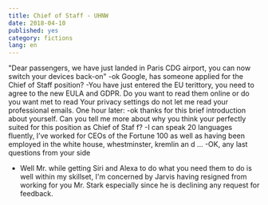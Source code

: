 ```yaml
---
title: Chief of Staff - UHNW
date: 2018-04-10
published: yes
category: fictions
lang: en
---
```


"Dear passengers, we have just landed in Paris CDG airport, you can now switch your devices back-on"
-ok Google, has someone applied for the Chief of Staff position?
-You have just entered the EU terittory, you need to agree to the new EULA and GDPR. 
Do you want to read them online or do you want met to read Your privacy settings do not let me read your professional emails.
One hour later:
-ok thanks for this brief introduction about yourself. Can you tell me more about why you think your perfectly suited for this position as Chief of Staf    f?
-I can speak 20 languages fluently, I’ve worked for CEOs of the Fortune 100 as well as having been employed in the white house, whestminster, kremlin an    d ...
-OK, any last questions from your side
- Well Mr. while getting Siri and Alexa to do what you need them to do is well within my skillset,
I'm concerned by Jarvis having resigned from working for you Mr. Stark especially since he is declining any request for feedback.
